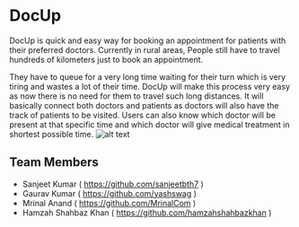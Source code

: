 # DocUp

DocUp is quick and easy way for booking an appointment for patients with their preferred doctors. Currently in rural areas, People still have to travel hundreds of kilometers just to book an appointment.

They have to queue for a very long time waiting for their turn which is very tiring and wastes a lot of their time.
DocUp will make this process very easy as now there is no need for them to travel such long distances.
It will basically connect both doctors and patients as doctors will also have the track of patients to be visited.
Users can also know which doctor will be present at that specific time and which doctor will give medical treatment in
shortest possible time.
![alt text](https://drive.google.com/file/d/1gd6VNLMyYVB2ZwR0JGp-i_XpC3nGro0X/view)

## Team Members
- Sanjeet Kumar     ( https://github.com/sanjeetbth7 )
- Gaurav Kumar      ( https://github.com/yashswag ) 
- Mrinal Anand      ( https://github.com/MrinalCom )
- Hamzah Shahbaz Khan ( https://github.com/hamzahshahbazkhan )

